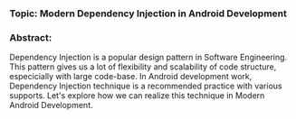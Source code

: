 ### Topic: Modern Dependency Injection in Android Development

### Abstract: 
Dependency Injection is a popular design pattern in Software Engineering. This pattern gives us a lot of flexibility and scalability of code structure, especicially with large code-base. In Android development work, Dependency Injection technique is a recommended practice with various supports. Let's explore how we can realize this technique in Modern Android Development.